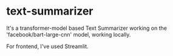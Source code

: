 # text-summarizer
It's a transformer-model based Text Summarizer working on the 'facebook/bart-large-cnn' model, working locally. 

For frontend, I've used Streamlit.


